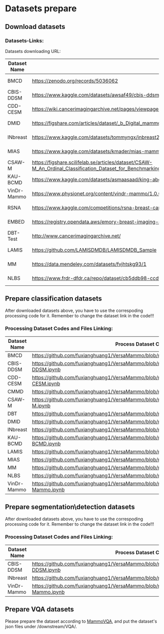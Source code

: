 # Datasets prepare

## Download datasets
### Datasets-Links:
Datasets downloading URL:
    
| Dataset Name | Link | Access |
|-----|---------------|--------|
| BMCD | https://zenodo.org/records/5036062 | Open Access |
| CBIS-DDSM | https://www.kaggle.com/datasets/awsaf49/cbis-ddsm-breast-cancer-image-dataset | Open Access |
| CDD-CESM | https://wiki.cancerimagingarchive.net/pages/viewpage.action?pageId=109379611#109379611bcab02c187174a288dbcbf95d26179e8 | Open Access |
| DMID | https://figshare.com/articles/dataset/_b_Digital_mammography_Dataset_for_Breast_Cancer_Diagnosis_Research_DMID_b_DMID_rar/24522883 | Open Access |
| INbreast | https://www.kaggle.com/datasets/tommyngx/inbreast2012 | Open Access |
| MIAS | https://www.kaggle.com/datasets/kmader/mias-mammography | Open Access |
| CSAW-M | https://figshare.scilifelab.se/articles/dataset/CSAW-M_An_Ordinal_Classification_Dataset_for_Benchmarking_Mammographic_Masking_of_Cancer/14687271 | Credentialed Access |
| KAU-BCMD | https://www.kaggle.com/datasets/asmaasaad/king-abdulaziz-university-mammogram-dataset?select=Birad5 | Open Access |
| VinDr-Mammo | https://www.physionet.org/content/vindr-mammo/1.0.0/ | Credentialed Access |
| RSNA | https://www.kaggle.com/competitions/rsna-breast-cancer-detection/data | Open Access |
| EMBED | https://registry.opendata.aws/emory-breast-imaging-dataset-embed/ | Credentialed Access |
| DBT-Test | http://www.cancerimagingarchive.net/ | Open Access |
| LAMIS | https://github.com/LAMISDMDB/LAMISDMDB_Sample | Credentialed Access |
| MM | https://data.mendeley.com/datasets/fvjhtskg93/1 | Open Access |
| NLBS | https://www.frdr-dfdr.ca/repo/dataset/cb5ddb98-ccdf-455c-886c-c9750a8c34c2 | Open Access |

## Prepare classification datasets
After downloaded datasets above, you have to use the correspoding processing code for it. Remember to change the dataset link in the code!!!

### Processing Dataset Codes and Files Linking:

| Dataset Name | Process Dataset Code |
|--------------|----------------------|
| BMCD | https://github.com/fuxianghuang1/VersaMammo/blob/main/datapre/preprocess/BMCD.ipynb |
| CBIS-DDSM | https://github.com/fuxianghuang1/VersaMammo/blob/main/datapre/preprocess/CBIS-DDSM.ipynb |
| CDD-CESM | https://github.com/fuxianghuang1/VersaMammo/blob/main/datapre/preprocess/CDD-CESM.ipynb |
| CMMD | https://github.com/fuxianghuang1/VersaMammo/blob/main/datapre/preprocess/CMMD.ipynb |
| CSAW-M | https://github.com/fuxianghuang1/VersaMammo/blob/main/datapre/preprocess/CSAW-M.ipynb |
| DBT | https://github.com/fuxianghuang1/VersaMammo/blob/main/datapre/preprocess/DBT.ipynb |
| DMID | https://github.com/fuxianghuang1/VersaMammo/blob/main/datapre/preprocess/DMID.ipynb |
| INbreast | https://github.com/fuxianghuang1/VersaMammo/blob/main/datapre/preprocess/INbreast.ipynb |
| KAU-BCMD | https://github.com/fuxianghuang1/VersaMammo/blob/main/datapre/preprocess/KAU-BCMD.ipynb |
| LAMIS | https://github.com/fuxianghuang1/VersaMammo/blob/main/datapre/preprocess/LAMIS.ipynb |
| MIAS | https://github.com/fuxianghuang1/VersaMammo/blob/main/datapre/preprocess/MIAS.ipynb |
| MM | https://github.com/fuxianghuang1/VersaMammo/blob/main/datapre/preprocess/MM.ipynb |
| NLBS | https://github.com/fuxianghuang1/VersaMammo/blob/main/datapre/preprocess/NLBS.ipynb |
| VinDr-Mammo | https://github.com/fuxianghuang1/VersaMammo/blob/main/datapre/preprocess/VinDr-Mammo.ipynb |

## Prepare segmentation\detection datasets
After downloaded datasets above, you have to use the correspoding processing code for it. Remember to change the dataset link in the code!!!

### Processing Dataset Codes and Files Linking:

| Dataset Name | Process Dataset Code |
|--------------|----------------------|
| CBIS-DDSM | https://github.com/fuxianghuang1/VersaMammo/blob/main/datapre/preprocess/CBIS-DDSM.ipynb |
| INbreast | https://github.com/fuxianghuang1/VersaMammo/blob/main/datapre/preprocess/INbreast.ipynb |
| VinDr-Mammo | https://github.com/fuxianghuang1/VersaMammo/blob/main/datapre/preprocess/VinDr-Mammo.ipynb |

## Prepare VQA datasets
Please prepare the dataset according to [MammoVQA](https://github.com/PiggyJerry/MammoVQA), and put the dataset's json files under /downstream/VQA/.
